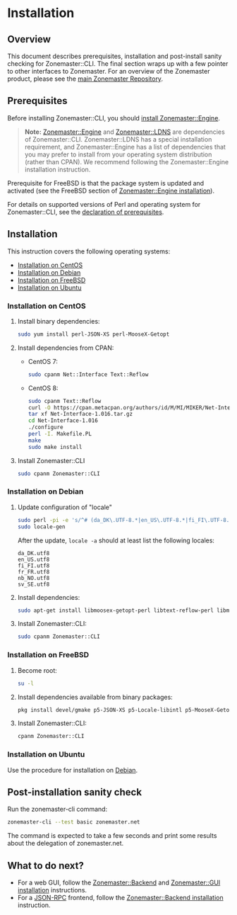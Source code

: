 # Installation

## Overview

This document describes prerequisites, installation and post-install sanity
checking for Zonemaster::CLI. The final section wraps up with a few pointer to
other interfaces to Zonemaster. For an overview of the Zonemaster product,
please see the [main Zonemaster Repository].


## Prerequisites

Before installing Zonemaster::CLI, you should [install Zonemaster::Engine][
Zonemaster::Engine installation].

> **Note:** [Zonemaster::Engine] and [Zonemaster::LDNS] are dependencies of
> Zonemaster::CLI. Zonemaster::LDNS has a special installation requirement,
> and Zonemaster::Engine has a list of dependencies that you may prefer to
> install from your operating system distribution (rather than CPAN).
> We recommend following the Zonemaster::Engine installation instruction.

Prerequisite for FreeBSD is that the package system is updated and activated
(see the FreeBSD section of [Zonemaster::Engine installation]).

For details on supported versions of Perl and operating system for
Zonemaster::CLI, see the [declaration of prerequisites].


## Installation

This instruction covers the following operating systems:

 * [Installation on CentOS]
 * [Installation on Debian]
 * [Installation on FreeBSD]
 * [Installation on Ubuntu]

### Installation on CentOS

1) Install binary dependencies:

   ```sh
   sudo yum install perl-JSON-XS perl-MooseX-Getopt
   ```

2) Install dependencies from CPAN:

   * CentOS 7:

     ```sh
     sudo cpanm Net::Interface Text::Reflow
     ```

   * CentOS 8:

     ```sh
     sudo cpanm Text::Reflow
     curl -O https://cpan.metacpan.org/authors/id/M/MI/MIKER/Net-Interface-1.016.tar.gz
     tar xf Net-Interface-1.016.tar.gz
     cd Net-Interface-1.016
     ./configure
     perl -I. Makefile.PL
     make
     sudo make install
     ```

3) Install Zonemaster::CLI 

   ```sh
   sudo cpanm Zonemaster::CLI
   ```


### Installation on Debian

1) Update configuration of "locale"

   ```sh
   sudo perl -pi -e 's/^# (da_DK\.UTF-8.*|en_US\.UTF-8.*|fi_FI\.UTF-8.*|fr_FR\.UTF-8.*|nb_NO\.UTF-8.*|sv_SE\.UTF-8.*)/$1/' /etc/locale.gen
   sudo locale-gen
   ```

   After the update, `locale -a` should at least list the following locales:
   ```
   da_DK.utf8
   en_US.utf8
   fi_FI.utf8
   fr_FR.utf8
   nb_NO.utf8
   sv_SE.utf8
   ```

2) Install dependencies:

   ```sh
   sudo apt-get install libmoosex-getopt-perl libtext-reflow-perl libmodule-install-perl libnet-interface-perl
   ```

3) Install Zonemaster::CLI:

   ```sh
   sudo cpanm Zonemaster::CLI
   ```

### Installation on FreeBSD

1) Become root:

   ```sh
   su -l
   ```

2) Install dependencies available from binary packages:

   ```sh
   pkg install devel/gmake p5-JSON-XS p5-Locale-libintl p5-MooseX-Getopt p5-Text-Reflow p5-Net-Interface
   ```

3) Install Zonemaster::CLI:

   ```sh
   cpanm Zonemaster::CLI
   ```


### Installation on Ubuntu

Use the procedure for installation on [Debian][Installation on Debian].


## Post-installation sanity check

Run the zonemaster-cli command:

```sh
zonemaster-cli --test basic zonemaster.net
```

The command is expected to take a few seconds and print some results about the delegation of zonemaster.net.


## What to do next?

 * For a web GUI, follow the [Zonemaster::Backend][Zonemaster::Backend
   installation] and [Zonemaster::GUI installation] instructions.
 * For a [JSON-RPC][JSON-RPC API] frontend, follow the [Zonemaster::Backend
   installation] instruction.

[Installation on CentOS]: #installation-on-centos
[Installation on Debian]: #installation-on-debian
[Installation on FreeBSD]: #installation-on-freebsd
[Installation on Ubuntu]: #installation-on-ubuntu

[Declaration of prerequisites]: https://github.com/zonemaster/zonemaster/blob/master/README.md#prerequisites
[JSON-RPC API]: https://github.com/zonemaster/zonemaster-backend/blob/master/docs/API.md
[Main Zonemaster repository]: https://github.com/zonemaster/zonemaster/blob/master/README.md
[Zonemaster::Backend installation]: https://github.com/zonemaster/zonemaster-backend/blob/master/docs/Installation.md
[Zonemaster::Engine installation]: https://github.com/zonemaster/zonemaster-engine/blob/master/docs/Installation.md
[Zonemaster::Engine]: https://github.com/zonemaster/zonemaster-engine/blob/master/README.md
[Zonemaster::GUI installation]: https://github.com/zonemaster/zonemaster-gui/blob/master/docs/Installation.md
[Zonemaster::LDNS]: https://github.com/zonemaster/zonemaster-ldns/blob/master/README.md

